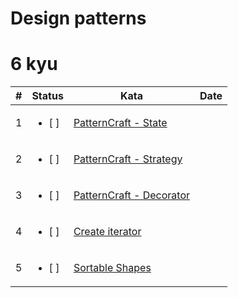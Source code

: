 # Design patterns

# 6 kyu

| #   | Status                  | Kata                                                                               | Date |
| --- | ----------------------- | ---------------------------------------------------------------------------------- | ---- |
| 1   | <ul><li> [ ] </li></ul> | [PatternCraft - State](https://www.codewars.com/kata/5682e72eb7354b2f39000021)     |      |
| 2   | <ul><li> [ ] </li></ul> | [PatternCraft - Strategy](https://www.codewars.com/kata/5682e809386707366d000024)  |      |
| 3   | <ul><li> [ ] </li></ul> | [PatternCraft - Decorator](https://www.codewars.com/kata/5682e545fb263ecf7b000069) |      |
| 4   | <ul><li> [ ] </li></ul> | [Create iterator](https://www.codewars.com/kata/5c743cec901022438549964a)          |      |
| 5   | <ul><li> [ ] </li></ul> | [Sortable Shapes](https://www.codewars.com/kata/586669a8442e3fc307000048)          |      |
